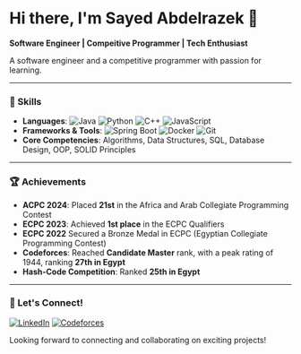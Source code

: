 # Hi there, I'm Sayed Abdelrazek 👋

**Software Engineer | Compeitive Programmer | Tech Enthusiast**

A software engineer and a competitive programmer with passion for learning. 
 
---


### 🚀 Skills

- **Languages**: ![Java](https://img.shields.io/badge/-Java-007396?style=flat&logo=java) ![Python](https://img.shields.io/badge/-Python-3776AB?style=flat&logo=python) ![C++](https://img.shields.io/badge/-C++-00599C?style=flat&logo=cplusplus) ![JavaScript](https://img.shields.io/badge/-JavaScript-F7DF1E?style=flat&logo=javascript)
- **Frameworks & Tools**: ![Spring Boot](https://img.shields.io/badge/-Spring%20Boot-6DB33F?style=flat&logo=springboot) ![Docker](https://img.shields.io/badge/-Docker-2496ED?style=flat&logo=docker) ![Git](https://img.shields.io/badge/-Git-F05032?style=flat&logo=git)
- **Core Competencies**:  Algorithms, Data Structures, SQL, Database Design, OOP, SOLID Principles
---

### 🏆 Achievements

- **ACPC 2024**: Placed **21st** in the Africa and Arab Collegiate Programming Contest
- **ECPC 2023**: Achieved **1st place** in the ECPC Qualifiers
- **ECPC 2022** Secured a Bronze Medal in ECPC (Egyptian Collegiate Programming Contest)
- **Codeforces**: Reached **Candidate Master** rank, with a peak rating of 1944, ranking **27th in Egypt**
- **Hash-Code Competition**: Ranked **25th in Egypt**

---

### 🤝 Let's Connect!

[![LinkedIn](https://img.shields.io/badge/LinkedIn-Sayed%20Hassan-blue?style=flat&logo=linkedin)](https://www.linkedin.com/in/sayed-hassan800/)
[![Codeforces](https://img.shields.io/badge/Codeforces-SayedHassan-blueviolet?style=flat&logo=codeforces)](https://codeforces.com/profile/SayedHassan)

Looking forward to connecting and collaborating on exciting projects!
